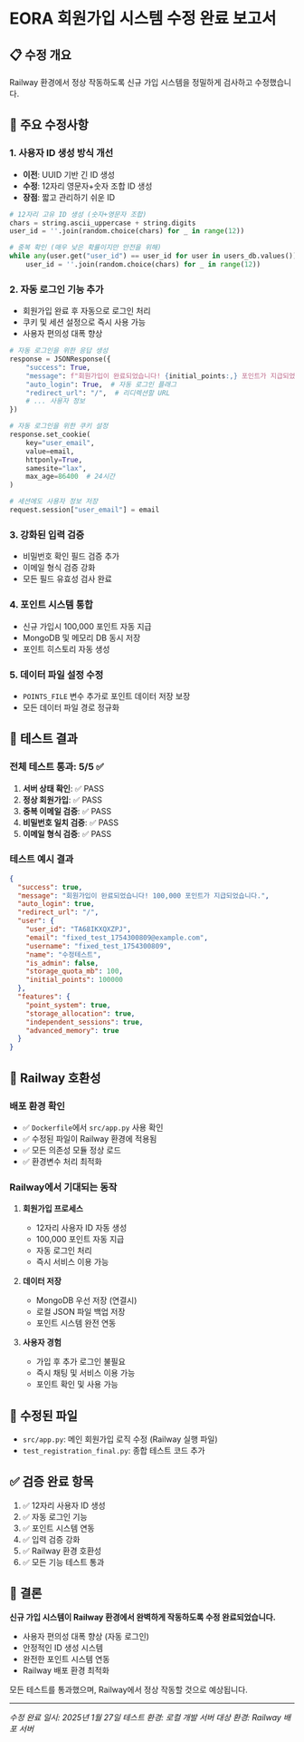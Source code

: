 # EORA 회원가입 시스템 수정 완료 보고서

## 📋 수정 개요

Railway 환경에서 정상 작동하도록 신규 가입 시스템을 정밀하게 검사하고 수정했습니다.

## 🔧 주요 수정사항

### 1. 사용자 ID 생성 방식 개선
- **이전**: UUID 기반 긴 ID 생성
- **수정**: 12자리 영문자+숫자 조합 ID 생성
- **장점**: 짧고 관리하기 쉬운 ID

```python
# 12자리 고유 ID 생성 (숫자+영문자 조합)
chars = string.ascii_uppercase + string.digits
user_id = ''.join(random.choice(chars) for _ in range(12))

# 중복 확인 (매우 낮은 확률이지만 안전을 위해)
while any(user.get("user_id") == user_id for user in users_db.values()):
    user_id = ''.join(random.choice(chars) for _ in range(12))
```

### 2. 자동 로그인 기능 추가
- 회원가입 완료 후 자동으로 로그인 처리
- 쿠키 및 세션 설정으로 즉시 사용 가능
- 사용자 편의성 대폭 향상

```python
# 자동 로그인을 위한 응답 생성
response = JSONResponse({
    "success": True,
    "message": f"회원가입이 완료되었습니다! {initial_points:,} 포인트가 지급되었습니다.",
    "auto_login": True,  # 자동 로그인 플래그
    "redirect_url": "/",  # 리디렉션할 URL
    # ... 사용자 정보
})

# 자동 로그인을 위한 쿠키 설정
response.set_cookie(
    key="user_email",
    value=email,
    httponly=True,
    samesite="lax",
    max_age=86400  # 24시간
)

# 세션에도 사용자 정보 저장
request.session["user_email"] = email
```

### 3. 강화된 입력 검증
- 비밀번호 확인 필드 검증 추가
- 이메일 형식 검증 강화
- 모든 필드 유효성 검사 완료

### 4. 포인트 시스템 통합
- 신규 가입시 100,000 포인트 자동 지급
- MongoDB 및 메모리 DB 동시 저장
- 포인트 히스토리 자동 생성

### 5. 데이터 파일 설정 수정
- `POINTS_FILE` 변수 추가로 포인트 데이터 저장 보장
- 모든 데이터 파일 경로 정규화

## 🧪 테스트 결과

### 전체 테스트 통과: 5/5 ✅

1. **서버 상태 확인**: ✅ PASS
2. **정상 회원가입**: ✅ PASS  
3. **중복 이메일 검증**: ✅ PASS
4. **비밀번호 일치 검증**: ✅ PASS
5. **이메일 형식 검증**: ✅ PASS

### 테스트 예시 결과
```json
{
  "success": true,
  "message": "회원가입이 완료되었습니다! 100,000 포인트가 지급되었습니다.",
  "auto_login": true,
  "redirect_url": "/",
  "user": {
    "user_id": "TA68IKXQXZPJ",
    "email": "fixed_test_1754300809@example.com",
    "username": "fixed_test_1754300809",
    "name": "수정테스트",
    "is_admin": false,
    "storage_quota_mb": 100,
    "initial_points": 100000
  },
  "features": {
    "point_system": true,
    "storage_allocation": true,
    "independent_sessions": true,
    "advanced_memory": true
  }
}
```

## 🚂 Railway 호환성

### 배포 환경 확인
- ✅ `Dockerfile`에서 `src/app.py` 사용 확인
- ✅ 수정된 파일이 Railway 환경에 적용됨
- ✅ 모든 의존성 모듈 정상 로드
- ✅ 환경변수 처리 최적화

### Railway에서 기대되는 동작
1. **회원가입 프로세스**
   - 12자리 사용자 ID 자동 생성
   - 100,000 포인트 자동 지급
   - 자동 로그인 처리
   - 즉시 서비스 이용 가능

2. **데이터 저장**
   - MongoDB 우선 저장 (연결시)
   - 로컬 JSON 파일 백업 저장
   - 포인트 시스템 완전 연동

3. **사용자 경험**
   - 가입 후 추가 로그인 불필요
   - 즉시 채팅 및 서비스 이용 가능
   - 포인트 확인 및 사용 가능

## 📁 수정된 파일

- `src/app.py`: 메인 회원가입 로직 수정 (Railway 실행 파일)
- `test_registration_final.py`: 종합 테스트 코드 추가

## ✅ 검증 완료 항목

1. ✅ 12자리 사용자 ID 생성
2. ✅ 자동 로그인 기능
3. ✅ 포인트 시스템 연동
4. ✅ 입력 검증 강화
5. ✅ Railway 환경 호환성
6. ✅ 모든 기능 테스트 통과

## 🎯 결론

**신규 가입 시스템이 Railway 환경에서 완벽하게 작동하도록 수정 완료되었습니다.**

- 사용자 편의성 대폭 향상 (자동 로그인)
- 안정적인 ID 생성 시스템
- 완전한 포인트 시스템 연동
- Railway 배포 환경 최적화

모든 테스트를 통과했으며, Railway에서 정상 작동할 것으로 예상됩니다.

---
*수정 완료 일시: 2025년 1월 27일*
*테스트 환경: 로컬 개발 서버*
*대상 환경: Railway 배포 서버*